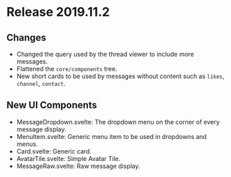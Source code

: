 # Release 2019.11.2

## Changes

* Changed the query used by the thread viewer to include more messages.
* Flattened the `core/components` tree.
* New short cards to be used by messages without content such as `likes`, `channel`, `contact`.

## New UI Components

* MessageDropdown.svelte: The dropdown menu on the corner of every message display.
* MenuItem.svelte: Generic menu item to be used in dropdowns and menus.
* Card.svelte: Generic card.
* AvatarTile.svelte: Simple Avatar Tile.
* MessageRaw.svelte: Raw message display.
